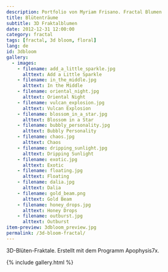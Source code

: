 ```yaml
---
description: Portfolio von Myriam Frisano. Fractal Blumen
title: Blütenträume
subtitle: 3D Fraktalblumen
date: 2012-12-31 12:00:00
category: fractal
tags: [fractal, 3d bloom, floral]
lang: de
id: 3dbloom
gallery:
  - images:
    - filename: add_a_little_sparkle.jpg
      alttext: Add a Little Sparkle
    - filename: in_the_middle.jpg
      alttext: In the Middle
    - filename: oriental_night.jpg
      alttext: Oriental Night
    - filename: vulcan_explosion.jpg
      alttext: Vulcan Explosion
    - filename: blossom_in_a_star.jpg
      alttext: Blossom in a Star
    - filename: bubbly_personality.jpg
      alttext: Bubbly Personality
    - filename: chaos.jpg
      alttext: Chaos
    - filename: dripping_sunlight.jpg
      alttext: Dripping Sunlight
    - filename: exotic.jpg
      alttext: Exotic
    - filename: floating.jpg
      alttext: Floating
    - filename: dalia.jpg
      alttext: Dalia
    - filename: gold_beam.png
      alttext: Gold Beam
    - filename: honey_drops.jpg
      alttext: Honey Drops
    - filename: outburst.jpg
      alttext: Outburst
item-preview: 3dbloom_preview.jpg
permalink: /3d-bloom-fractal/
---
```

3D-Blüten-Fraktale. Erstellt mit dem Programm Apophysis7x.

{% include gallery.html %}
